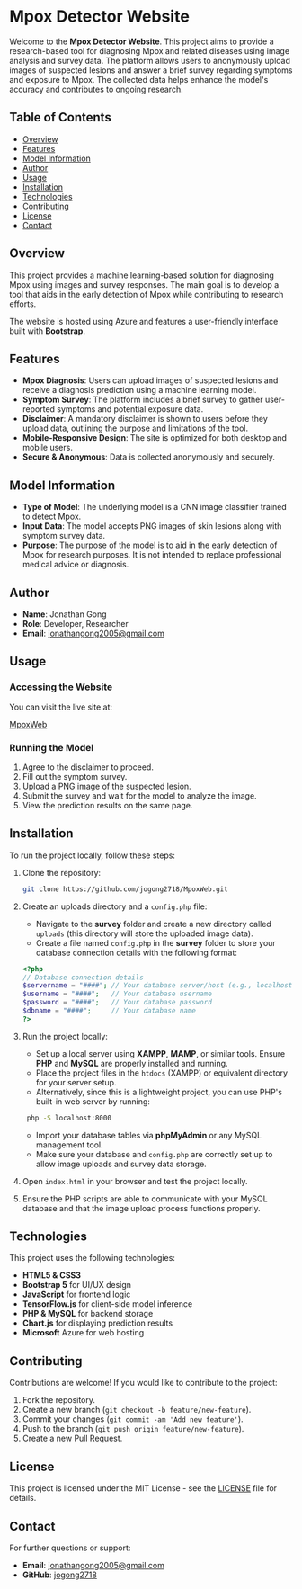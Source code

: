 # Mpox Detector Website

Welcome to the **Mpox Detector Website**. This project aims to provide a research-based tool for diagnosing Mpox and related diseases using image analysis and survey data. The platform allows users to anonymously upload images of suspected lesions and answer a brief survey regarding symptoms and exposure to Mpox. The collected data helps enhance the model's accuracy and contributes to ongoing research.

## Table of Contents

- [Overview](#overview)
- [Features](#features)
- [Model Information](#model-information)
- [Author](#author)
- [Usage](#usage)
- [Installation](#installation)
- [Technologies](#technologies)
- [Contributing](#contributing)
- [License](#license)
- [Contact](#contact)

## Overview

This project provides a machine learning-based solution for diagnosing Mpox using images and survey responses. The main goal is to develop a tool that aids in the early detection of Mpox while contributing to research efforts.

The website is hosted using Azure and features a user-friendly interface built with **Bootstrap**.

## Features

- **Mpox Diagnosis**: Users can upload images of suspected lesions and receive a diagnosis prediction using a machine learning model.
- **Symptom Survey**: The platform includes a brief survey to gather user-reported symptoms and potential exposure data.
- **Disclaimer**: A mandatory disclaimer is shown to users before they upload data, outlining the purpose and limitations of the tool.
- **Mobile-Responsive Design**: The site is optimized for both desktop and mobile users.
- **Secure & Anonymous**: Data is collected anonymously and securely.

## Model Information

- **Type of Model**: The underlying model is a CNN image classifier trained to detect Mpox.
- **Input Data**: The model accepts PNG images of skin lesions along with symptom survey data.
- **Purpose**: The purpose of the model is to aid in the early detection of Mpox for research purposes. It is not intended to replace professional medical advice or diagnosis.

## Author

- **Name**: Jonathan Gong
- **Role**: Developer, Researcher
- **Email**: jonathangong2005@gmail.com

## Usage

### Accessing the Website

You can visit the live site at:

[MpoxWeb](https://monkeypox-h0h3a7dqcreaerd4.canadacentral-01.azurewebsites.net/static/index.html)

### Running the Model

1. Agree to the disclaimer to proceed.
2. Fill out the symptom survey.
3. Upload a PNG image of the suspected lesion.
4. Submit the survey and wait for the model to analyze the image.
5. View the prediction results on the same page.
## Installation

To run the project locally, follow these steps:

1. Clone the repository:
    ```bash
    git clone https://github.com/jogong2718/MpoxWeb.git
    ```

2. Create an uploads directory and a `config.php` file:

    - Navigate to the **survey** folder and create a new directory called `uploads` (this directory will store the uploaded image data).
    - Create a file named `config.php` in the **survey** folder to store your database connection details with the following format:
    
    ```php
    <?php
    // Database connection details
    $servername = "####"; // Your database server/host (e.g., localhost)
    $username = "####";   // Your database username
    $password = "####";   // Your database password
    $dbname = "####";     // Your database name
    ?>
    ```

3. Run the project locally:

    - Set up a local server using **XAMPP**, **MAMP**, or similar tools. Ensure **PHP** and **MySQL** are properly installed and running.
    - Place the project files in the `htdocs` (XAMPP) or equivalent directory for your server setup.
    - Alternatively, since this is a lightweight project, you can use PHP's built-in web server by running:
   
   ```bash
    php -S localhost:8000
   ```
    - Import your database tables via **phpMyAdmin** or any MySQL management tool.
    - Make sure your database and `config.php` are correctly set up to allow image uploads and survey data storage.

4. Open `index.html` in your browser and test the project locally.

5. Ensure the PHP scripts are able to communicate with your MySQL database and that the image upload process functions properly.


## Technologies

This project uses the following technologies:

- **HTML5 & CSS3**
- **Bootstrap 5** for UI/UX design
- **JavaScript** for frontend logic
- **TensorFlow.js** for client-side model inference
- **PHP & MySQL** for backend storage
- **Chart.js** for displaying prediction results
- **Microsoft** Azure for web hosting

## Contributing

Contributions are welcome! If you would like to contribute to the project:

1. Fork the repository.
2. Create a new branch (`git checkout -b feature/new-feature`).
3. Commit your changes (`git commit -am 'Add new feature'`).
4. Push to the branch (`git push origin feature/new-feature`).
5. Create a new Pull Request.

## License

This project is licensed under the MIT License - see the [LICENSE](LICENSE) file for details.

## Contact

For further questions or support:

- **Email**: jonathangong2005@gmail.com
- **GitHub**: [jogong2718](https://github.com/jogong2718)
